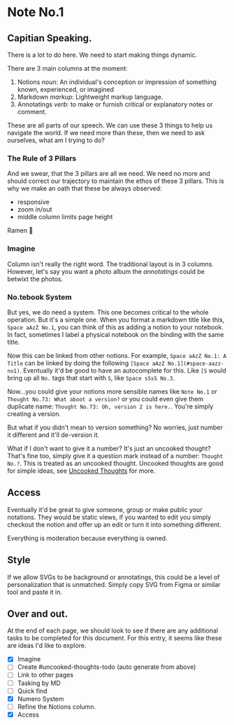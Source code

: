 # Note No.1

## Capitian Speaking.
There is a lot to do here. We need to start making things dynamic.

There are 3 main columns at the moment:
1. Notions *noun*: An individual's conception or impression of something known, experienced, or imagined
2. Markdown *markup*: Lightweight markup language.
3. Annotatings *verb*: to make or furnish critical or explanatory notes or comment.

These are all parts of our speech. We can use these 3 things to help us navigate the world.
If we need more than these, then we need to ask ourselves, what am I trying to do?

### The Rule of 3 Pillars
And we swear, that the 3 pillars are all we need.
We need no more and should correct our trajectory to maintain the ethos of these 3 pillars.
This is why we make an oath that these be always observed:
- responsive
- zoom in/out
- middle column limits page height

Ramen 🍜

### Imagine
Column isn't really the right word.
The traditional layout is in 3 columns.
However, let's say you want a photo album the *annotatings* could be betwixt the photos.

### No.tebook System
But yes, we do need a system. This one becomes critical to the whole operation.
But it's a simple one.
When you format a markdown title like this, `Space aAzZ No.1`, you can think of this as adding a notion to your notebook.
In fact, sometimes I label a physical notebook on the binding with the same title.

Now this can be linked from other notions.
For example, `Space aAzZ No.1: A Title` can be linked by doing the following `[Space aAzZ No.1](#space-aazz-no1)`.
Eventually it'd be good to have an autocomplete for this.
Like `[S` would bring up all `No.` tags that start with `S`, like `Space sSsS No.3`.

Now...you could give your notions more sensible names like `Note No.1` or `Thought No.73: What aboot a version?` or you could even give them duplicate name: `Thought No.73: Oh, version 2 is here.`.
You're simply creating a version.

But what if you didn't mean to version something?
No worries, just number it different and it'll de-version it.

What if I don't want to give it a number? It's just an uncooked thought?
That's fine too, simply give it a question mark instead of a number: `Thought No.?`.
This is treated as an uncooked thought.
Uncooked thoughts are good for simple ideas, see [Uncooked Thoughts](#to-do-uncooked-thoughts) for more.


## Access
Eventually it'd be great to give someone, group or make public your notations. They would be static views, if you wanted to edit you simply checkout the notion and offer up an edit or turn it into something different.

Everything is moderation because everything is owned.

## Style
If we allow SVGs to be background or annotatings, this could be a level of personalization that is unmatched. Simply copy SVG from Figma or similar tool and paste it in.

## Over and out.
At the end of each page, we should look to see if there are any additional tasks to be completed for this document.
For this entry, it seems like these are ideas I'd like to explore.
- [x] Imagine
- [ ] Create #uncooked-thoughts-todo (auto generate from above)
- [ ] Link to other pages
- [ ] Tasking by MD
- [ ] Quick find
- [x] Numero System
- [ ] Refine the Notions column.
- [x] Access
